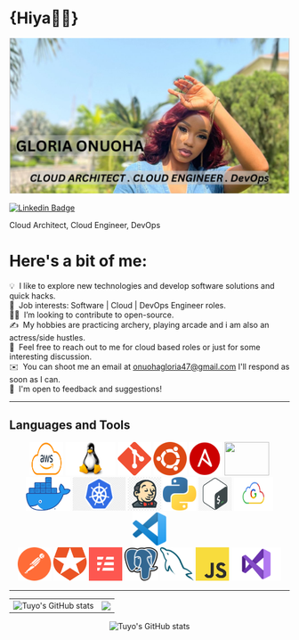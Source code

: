 # {Hiya👋🏾}

![GLORIA ONUOHA](/IMAGES/g.jpg)

  [![Linkedin Badge](https://img.shields.io/badge/-Gloria-black?style=for-the-badge&logo=Linkedin&logoColor=white&link=https://www.linkedin.com/in/gloria-onuoha-74b90a2aa?lipi=urn%3Ali%3Apage%3Ad_flagship3_profile_view_base_contact_details%3BS7e7ZUwTSOeHHE52wbF24Q%3D%3D/)](https://www.linkedin.com/in/gloria-onuoha-74b90a2aa?lipi=urn%3Ali%3Apage%3Ad_flagship3_profile_view_base_contact_details%3BS7e7ZUwTSOeHHE52wbF24Q%3D%3D)

 Cloud Architect, Cloud Engineer, DevOps

# Here's a bit of me:

💡 &nbsp;I like to explore new technologies and develop software solutions and quick hacks.\
💼 &nbsp;Job interests: Software | Cloud | DevOps Engineer roles. \
🤝🏽 &nbsp;I’m looking to contribute to open-source. \
✍️ &nbsp;My hobbies are practicing archery, playing arcade and i am also an actress/side hustles.\
💬 &nbsp;Feel free to reach out to me for cloud based roles or just for some interesting discussion.\
✉️ &nbsp;You can shoot me an email at onuohagloria47@gmail.com I'll respond as soon as I can.\
📄 &nbsp;I'm open to feedback and suggestions!




---

## Languages and Tools

<div align="center">
  
  <img src="https://github.com/tuyojr/tuyojr/blob/main/images/aws.png?raw=true" height="60" width="60">

  
<img src="https://github.com/tuyojr/tuyojr/blob/main/images/linux.png?raw=true" height="60" width="90">
<img src="https://github.com/tuyojr/tuyojr/blob/main/images/git.png?raw=true" height="60" width="60">
<img src="https://github.com/tuyojr/tuyojr/blob/main/images/ubuntu.png?raw=true" height="60" width="60">
<img src="https://github.com/tuyojr/tuyojr/blob/main/images/ansible.png?raw=true" height="60" width="60">
<img src="https://pngset.com/images/terraform-icon-label-text-solar-panels-electrical-device-transparent-png-818950.png" height="60" width="80">
<img src="https://github.com/tuyojr/tuyojr/blob/main/images/docker.webp?raw=true" height="60" width="80">
<img src="https://github.com/tuyojr/tuyojr/blob/main/images/k8s.png?raw=true" height="60" width="95">
<img src="https://github.com/tuyojr/tuyojr/blob/main/images/jenkins.png?raw=true" height="60" width="60">
<img src="https://github.com/tuyojr/tuyojr/blob/main/images/python.png?raw=true" height="60" width="60">
<img src="https://github.com/tuyojr/tuyojr/blob/main/images/kisspng-bash-shell-script-bourne-shell-scripting-language-create-and-delete-files-and-folders-in-bash-from-5b6ab0e6d589e2.2952756215337187588747.jpg?raw=true" height="60" width="60">
<img src="https://github.com/tuyojr/tuyojr/blob/main/images/gcp.png?raw=true" height="60" width="70">
<img src="https://github.com/tuyojr/tuyojr/blob/main/images/vsc.png?raw=true" height="60" width="60">

<br>

<img src="https://github.com/tuyojr/tuyojr/blob/main/images/postman.png?raw=true" height="60" width="60">
<img src="https://github.com/tuyojr/tuyojr/blob/main/images/auth0.png?raw=true" height="60" width="60">
<img src="https://github.com/tuyojr/tuyojr/blob/main/images/serverless.png?raw=true" height="60" width="60">
<img src="https://github.com/tuyojr/tuyojr/blob/main/images/postgres.png?raw=true" height="60" width="60">
<img src="https://github.com/tuyojr/tuyojr/blob/main/images/mysql.png?raw=true" height="60" width="60">
<img src="https://github.com/tuyojr/tuyojr/blob/main/images/JS.png?raw=true" height="60" width="60">
<img src="https://github.com/tuyojr/tuyojr/blob/main/images/vs.png?raw=true" height="60" width="90">



</div>

---

<table>
    <tr>
        <td><img align="center" src="https://github-readme-stats.vercel.app/api?username=Gloria-Onuoha
&&theme=tokyonight&show_icons=true&include_all_commits=true&hide_border=true" alt="Tuyo's GitHub stats" /></td>
        <td><img align="center" src="https://github-readme-streak-stats.herokuapp.com/?user=Gloria-Onuoha
&theme=tokyonight&layout=compact&hide_border=true" /></td>
    </tr>
</table>

<div align="center">
  <img align="center" src="https://github-readme-stats.vercel.app/api/top-langs/?username=Gloria-Onuoha
&langs_count=8&theme=tokyonight&layout=compact&hide_border=true" alt="Tuyo's GitHub stats" />
</div>
